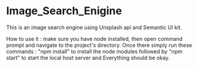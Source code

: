 # Image_Search_Enigine
This is an image search engine using Unsplash api and Semantic UI kit.


How to use it : 
make sure you have node installed, then open command prompt and navigate to the project's directory.
Once there simply run these commands : "npm install" to install the node modules followed by "npm start" to start the local host server
and Everything should be okay.
